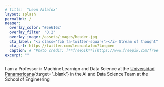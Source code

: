 ```yaml
---
# title:  "Leon Palafox"
layout: splash
permalink: /
header:
  overlay_color: "#5e616c"
  overlay_filter: "0.2"
  overlay_image: /assets/images/header.jpg
  cta_label: "<i class='fab fa-twitter-square'></i> Stream of thought"
  cta_url: https://twitter.com/leonpalafox?lang=en
  caption: # "Photo credit: [**freepik**](https://www.freepik.com/free-vector/vector-abstract-color-waves-design-element_1306739.htm)"
excerpt: ""
---
```


I am a Professor in Machine Learnign and Data Science at the [Universidad Panamericana](http://www.up.edu.mx/en/mexico){:target='_blank'} in the AI and Data Science Team at the School of Engineering
